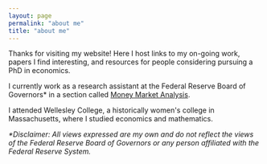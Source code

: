 ```yaml
---
layout: page
permalink: "about me"
title: "about me"
---
```

Thanks for visiting my website! Here I host links to my on-going work, papers I find interesting, and resources for people considering pursuing a PhD in economics.

I currently work as a research assistant at the Federal Reserve Board of Governors\* in a section called [Money Market Analysis](https://www.federalreserve.gov/econres/mamma-staff.htm).

I attended Wellesley College, a historically women's college in Massachusetts, where I studied economics and mathematics. 

*\*Disclaimer: All views expressed are my own and do not reflect the views of the Federal Reserve Board of Governors or any person affiliated with the Federal Reserve System.*
